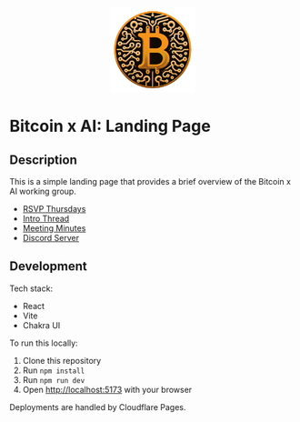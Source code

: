 <p align="center"><img src="./public/logos/aibtcdev-logo-sm-250px.png" alt="Bitcoin x AI Logo" width="150px" ></p>

# Bitcoin x AI: Landing Page

## Description

This is a simple landing page that provides a brief overview of the Bitcoin x AI working group.

- [RSVP Thursdays](https://evt.to/emamdeggw)
- [Intro Thread](https://github.com/orgs/stacks-network/discussions/531)
- [Meeting Minutes](https://github.com/orgs/stacks-network/discussions/534)
- [Discord Server](https://discord.gg/5DJaBrf)

## Development

Tech stack:

- React
- Vite
- Chakra UI

To run this locally:

1. Clone this repository
2. Run `npm install`
3. Run `npm run dev`
4. Open [http://localhost:5173](http://localhost:5173) with your browser

Deployments are handled by Cloudflare Pages.
